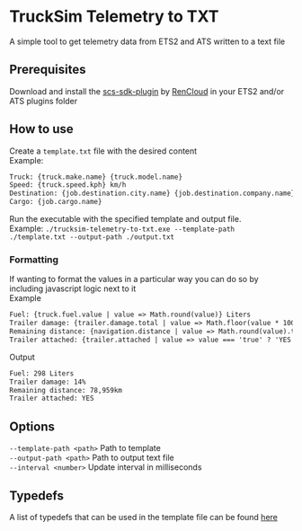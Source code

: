 # TruckSim Telemetry to TXT
A simple tool to get telemetry data from ETS2 and ATS written to a text file

## Prerequisites
Download and install the 󠀠󠀠󠀠󠀠[scs-sdk-plugin](https://github.com/RenCloud/scs-sdk-plugin) by [RenCloud](https://github.com/RenCloud) in your ETS2 and/or ATS plugins folder

## How to use
Create a `template.txt` file with the desired content<br/>
Example:
```txt
Truck: {truck.make.name} {truck.model.name}
Speed: {truck.speed.kph} km/h
Destination: {job.destination.city.name} {job.destination.company.name}
Cargo: {job.cargo.name}
```

Run the executable with the specified template and output file.<br/>
Example: `./trucksim-telemetry-to-txt.exe --template-path ./template.txt --output-path ./output.txt`

### Formatting
If wanting to format the values in a particular way you can do so by including javascript logic next to it<br/>
Example
```txt
Fuel: {truck.fuel.value | value => Math.round(value)} Liters
Trailer damage: {trailer.damage.total | value => Math.floor(value * 100)}%
Remaining distance: {navigation.distance | value => Math.round(value).toLocaleString() + 'km'}
Trailer attached: {trailer.attached | value => value === 'true' ? 'YES' : 'NO'}
```
Output
```txt
Fuel: 298 Liters
Trailer damage: 14%
Remaining distance: 78,959km
Trailer attached: YES
```

## Options
`--template-path <path>`  Path to template<br/>
`--output-path <path>`    Path to output text file<br/>
`--interval <number>`     Update interval in milliseconds<br/>

## Typedefs
A list of typedefs that can be used in the template file can be found [here](typedefs.js)